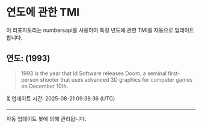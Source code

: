 
# 연도에 관한 TMI

이 리포지토리는 numbersapi를 사용하여 특정 년도에 관한 TMI를 자동으로 업데이트합니다.

## 연도: (1993)
> 1993 is the year that Id Software releases Doom, a seminal first-person shooter that uses advanced 3D graphics for computer games on December 10th.

⏳ 업데이트 시간: 2025-08-21 09:38:36 (UTC)

---
자동 업데이트 봇에 의해 관리됩니다.
